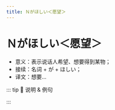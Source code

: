 ```yaml
---
title: Ｎがほしい＜愿望＞
---
```

            
# Ｎがほしい＜愿望＞

* 意义：表示说话人希望、想要得到某物；
* 接续：名词 + が + ほしい；
* 译文：想要...

::: tip :bookmark: 说明 & 例句

<grammer-content sentence="1. 非过去时一般只能用于第一人称；" />

<div class="bunpou-block">

  <grammer-content id='1-9-5-0' sentence="[家族/かぞく]と[友達/ともだち]へのおみやげが**ほしいんです**。" trans="我想要带给家人和朋友的礼物。" />

</div>

<grammer-content sentence="2. 用于**第三人称**时需要使用派生动词**「ほしがる」的形式或相应地改变形态**；" />

<div class="bunpou-block">

  <grammer-content id='1-9-5-1' sentence="[妹/いもうと]はシルクのブラウスを**ほしがっています**。" trans="妹妹想要一件丝绸衬衫。" />

</div>

<grammer-content sentence="3. 当表示**否定**意义时，可以用**は替换が，加强否定语气**；" />

<div class="bunpou-block">

  <grammer-content id='1-9-5-2' sentence="お[茶/ちゃ]**はほしくないです**。" trans="我不想喝茶。" />

</div>

<grammer-content sentence="4. 询问对方的意愿时，使用「Ｎがほしいですか」不礼貌，这种场合下一般可以用**「～はどうですか」** 或 **「～はいかがですか」**的形式。" />

:::
